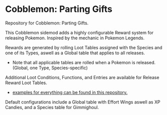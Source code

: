 
Cobblemon: Parting Gifts
=======

Repository for Cobblemon: Parting Gifts.

This Cobblemon sidemod adds a highly configurable Reward system for releasing Pokemon. Inspired by the mechanic in Pokemon Legends.

Rewards are generated by rolling Loot Tables assigned with the Species and one of its Types, aswell as a Global table that applies to all releases.
- Note that all applicable tables are rolled when a Pokemon is released. (Global, one Type, Species-specific)

Additional Loot Conditions, Functions, and Entries are available for Release Reward Loot Tables.
- [examples for everything can be found in this repository.](<https://github.com/anabsolutesloth/cobblemonreleaserewards/tree/main/src/main/resources/data/releaserewards/loot_table/rewards>)

Default configurations include a Global table with Effort Wings aswell as XP Candies, and a Species table for Gimmighoul.
